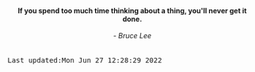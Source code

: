 
<div align="center"><b><span>If you spend too much time thinking about a thing, you'll never get it done. </span></b><br><br><i> - Bruce Lee</i></div>
<br><br><kbd>Last updated:Mon Jun 27 12:28:29 2022</kbd>
